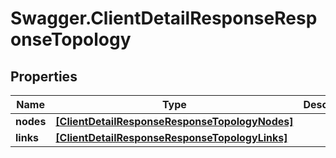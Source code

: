 # Swagger.ClientDetailResponseResponseTopology

## Properties
Name | Type | Description | Notes
------------ | ------------- | ------------- | -------------
**nodes** | [**[ClientDetailResponseResponseTopologyNodes]**](ClientDetailResponseResponseTopologyNodes.md) |  | [optional] 
**links** | [**[ClientDetailResponseResponseTopologyLinks]**](ClientDetailResponseResponseTopologyLinks.md) |  | [optional] 


